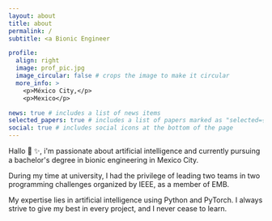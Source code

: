 ```yaml
---
layout: about
title: about
permalink: /
subtitle: <a Bionic Engineer

profile:
  align: right
  image: prof_pic.jpg
  image_circular: false # crops the image to make it circular
  more_info: >
    <p>México City,</p>
    <p>Mexico</p>

news: true # includes a list of news items
selected_papers: true # includes a list of papers marked as "selected={true}"
social: true # includes social icons at the bottom of the page
---
```


Hallo 🦾 ✨, i'm passionate about artificial intelligence and currently pursuing a bachelor's degree in bionic engineering in Mexico City. 

During my time at university, I had the privilege of leading two teams in two programming challenges organized by IEEE, as a member of EMB. 

My expertise lies in artificial intelligence using Python and PyTorch. I always strive to give my best in every project, and I never cease to learn.
